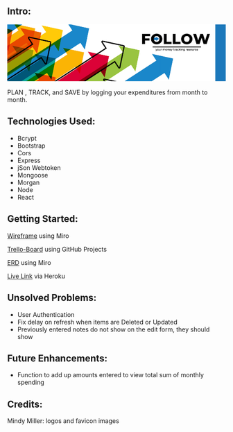 ## Intro:

![Follow Logo](src/assets/followthemoney.png)

PLAN , TRACK, and SAVE by logging your expenditures from month to month.

## Technologies Used:

- Bcrypt
- Bootstrap
- Cors
- Express
- jSon Webtoken
- Mongoose
- Morgan
- Node
- React

## Getting Started:

[Wireframe](https://miro.com/app/board/uXjVO65UKTM=/) using Miro

[Trello-Board](https://github.com/g0livax27/Follow-App/projects/1) using GitHub Projects

[ERD](https://miro.com/app/board/uXjVO2gSYNs=/?share_link_id=479985147186) using Miro

[Live Link](https://follow-app-v1.herokuapp.com/) via Heroku

## Unsolved Problems:

- User Authentication
- Fix delay on refresh when items are Deleted or Updated
- Previously entered notes do not show on the edit form, they should show

## Future Enhancements:

- Function to add up amounts entered to view total sum of monthly spending

## Credits:

Mindy Miller: logos and favicon images